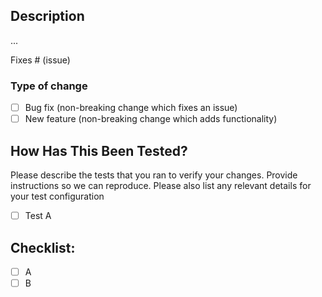 ## Description

...

Fixes # (issue)

### Type of change

- [ ] Bug fix (non-breaking change which fixes an issue)
- [ ] New feature (non-breaking change which adds functionality)

## How Has This Been Tested?

Please describe the tests that you ran to verify your changes. Provide instructions so we can reproduce. Please also list any relevant details for your test configuration

- [ ] Test A

## Checklist:

- [ ] A
- [ ] B
